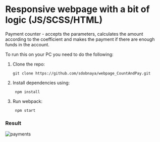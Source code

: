 # Responsive webpage with a bit of logic (JS/SCSS/HTML)

Payment counter - accepts the parameters, calculates the amount according to the coefficient and makes the payment if there are enough funds in the account.

To run this on your PC you need to do the following:

1.  Clone the repo:

        git clone https://github.com/sdobnaya/webpage_CountAndPay.git

2.  Install dependencies using:

       ```
        npm install
       ```

3.  Run webpack:

       ```
        npm start
       ```
       
### Result

![payments](./png/payments.png)

